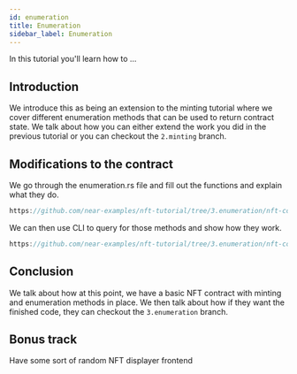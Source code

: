 ```yaml
---
id: enumeration
title: Enumeration
sidebar_label: Enumeration
---
```


In this tutorial you'll learn how to ...

## Introduction

We introduce this as being an extension to the minting tutorial where we cover different enumeration methods that can be used to return contract state. We talk about how you can either extend the work you did in the previous tutorial or you can checkout the `2.minting` branch. 

## Modifications to the contract

We go through the enumeration.rs file and fill out the functions and explain what they do. 

```rust reference
https://github.com/near-examples/nft-tutorial/tree/3.enumeration/nft-contract/src/enumeration.rs#L6-L24
```

We can then use CLI to query for those methods and show how they work. 

```rust reference
https://github.com/near-examples/nft-tutorial/tree/3.enumeration/nft-contract/src/enumeration.rs#L26-L41
```

## Conclusion

We talk about how at this point, we have a basic NFT contract with minting and enumeration methods in place. We then talk about how if they want the finished code, they can checkout the `3.enumeration` branch. 

## Bonus track

Have some sort of random NFT displayer frontend

